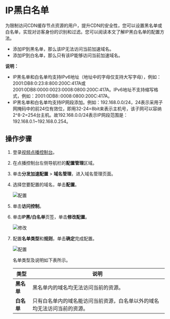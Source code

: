 # IP黑白名单

为限制访问CDN缓存节点资源的用户，提升CDN的安全性，您可以设置黑名单或白名单，实现对访客身份的识别和过滤。您可以阅读本文了解IP黑白名单的配置方法。

-   添加IP到黑名单，那么该IP无法访问当前加速域名。
-   添加IP到白名单，那么只有该IP能够访问当前加速域名。

**说明：**

-   IP黑名单和白名单均支持IPv6地址（地址中的字母仅支持大写字母），例如：2001:DB8:0:23:8:800:200C:417A或2001:0DB8:0000:0023:0008:0800:200C:417A。IPv6地址不支持缩写格式，例如：2001:0DB8::0008:0800:200C:417A。
-   IP黑名单和白名单均支持IP网段添加。例如：192.168.0.0/24，24表示采用子网掩码中的前24位有效位，即用32-24=8bit来表示主机号，该子网可以容纳2^8-2=254台主机。故192.168.0.0/24表示IP网段范围是：192.168.0.1~192.168.0.254。

## 操作步骤

1.  登录[视频点播控制台](https://vod.console.aliyun.com/)。

2.  在点播控制台左侧导航栏的**配置管理**区域。

3.  单击**分发加速配置** \> **域名管理**，进入域名管理页面。

4.  选择您要配置的域名，单击**配置**。

    ![配置](https://static-aliyun-doc.oss-accelerate.aliyuncs.com/assets/img/zh-CN/1277415061/p180549.png)

5.  单击**访问控制**。

6.  单击**IP黑/白名单**页签，单击**修改配置**。

    ![修改](https://static-aliyun-doc.oss-accelerate.aliyuncs.com/assets/img/zh-CN/5161325061/p181720.png)

7.  配置**名单类型**和**规则**，单击**确定**完成配置。

    ![配置](https://static-aliyun-doc.oss-accelerate.aliyuncs.com/assets/img/zh-CN/4672636061/p181721.png)

    名单类型及说明如下表所示。

    |类型|说明|
    |--|--|
    |**黑名单**|黑名单内的域名均无法访问当前的资源。|
    |**白名单**|只有白名单内的域名能访问当前资源，白名单以外的域名均无法访问当前的资源。|


